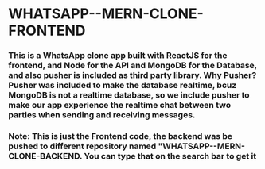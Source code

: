 # WHATSAPP--MERN-CLONE- FRONTEND

### This is a WhatsApp clone app built with ReactJS for the frontend, and Node for the API and MongoDB for the Database, and also pusher is included as third party library. Why Pusher? Pusher was included to make the database realtime, bcuz MongoDB is not a realtime database, so we include pusher to make our app experience the realtime chat between two parties when sending and receiving messages.

### Note: This is just the Frontend code, the backend was be pushed to different repository named "WHATSAPP--MERN-CLONE-BACKEND. You can type that on the search bar to get it
